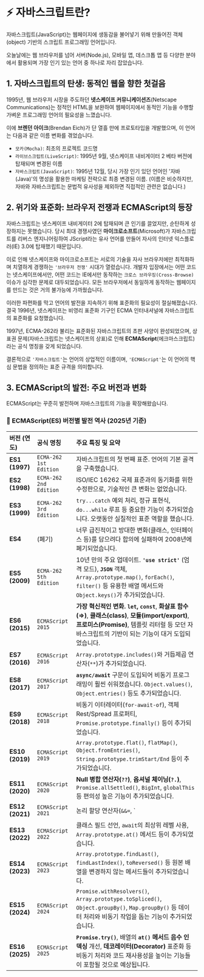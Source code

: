 # ⚡ 자바스크립트란?
자바스크립트(JavaScript)는 웹페이지에 생동감을 불어넣기 위해 만들어진 객체(object) 기반의 스크립트 프로그래밍 언어입니다. 

오늘날에는 웹 브라우저를 넘어 서버(Node.js), 모바일 앱, 데스크톱 앱 등 다양한 분야에서 활용되며 가장 인기 있는 언어 중 하나로 자리 잡았습니다.

## 1. 자바스크립트의 탄생: 동적인 웹을 향한 첫걸음
1995년, 웹 브라우저 시장을 주도하던 **넷스케이프 커뮤니케이션즈**(Netscape Communications)는 정적인 HTML을 보완하여 웹페이지에서 동적인 기능을 수행할 가벼운 프로그래밍 언어의 필요성을 느꼈습니다.

이에 **브렌던 아이크**(Brendan Eich)가 단 열흘 만에 프로토타입을 개발했으며, 이 언어는 다음과 같은 이름 변화를 겪었습니다.

- `모카(Mocha)`: 최초의 프로젝트 코드명
- `라이브스크립트(LiveScript)`: 1995년 9월, 넷스케이프 내비게이터 2 베타 버전에 탑재되며 변경된 이름
- `자바스크립트(JavaScript)`: 1995년 12월, 당시 가장 인기 있던 언어인 '자바(Java)'의 명성을 활용한 마케팅 전략으로 최종 변경된 이름. (이름은 비슷하지만, 자바와 자바스크립트는 문법적 유사성을 제외하면 직접적인 관련은 없습니다.)

## 2. 위기와 표준화: 브라우저 전쟁과 ECMAScript의 등장
자바스크립트는 넷스케이프 내비게이터 2에 탑재되며 큰 인기를 끌었지만, 순탄하게 성장하지는 못했습니다. 당시 최대 경쟁사였던 **마이크로소프트**(Microsoft)가 자바스크립트를 리버스 엔지니어링하여 JScript라는 유사 언어를 만들어 자사의 인터넷 익스플로러(IE) 3.0에 탑재했기 때문입니다.

이로 인해 넷스케이프와 마이크로소프트는 서로의 기술을 자사 브라우저에만 최적화하며 치열하게 경쟁하는 `'브라우저 전쟁'` 시대가 열렸습니다. 개발자 입장에서는 어떤 코드는 넷스케이프에서만, 어떤 코드는 IE에서만 동작하는 `크로스 브라우징(Cross-Browse)` 이슈가 심각한 문제로 대두되었습니다. 모든 브라우저에서 동일하게 동작하는 웹페이지를 만드는 것은 거의 불가능에 가까웠습니다.

이러한 파편화를 막고 언어의 발전을 지속하기 위해 표준화의 필요성이 절실해졌습니다. 결국 1996년, 넷스케이프는 비영리 표준화 기구인 ECMA 인터내셔널에 자바스크립트의 표준화를 요청했습니다.

1997년, ECMA-262라 불리는 표준화된 자바스크립트의 초판 사양이 완성되었으며, 상표권 문제(자바스크립트는 넷스케이프의 상표)로 인해 **ECMAScript**(에크마스크립트)라는 공식 명칭을 갖게 되었습니다.

결론적으로 `'자바스크립트'`는 언어의 상업적인 이름이며, `'ECMAScript'`는 이 언어의 핵심 문법을 정의하는 표준 규격을 의미합니다.

## 3. ECMAScript의 발전: 주요 버전과 변화
ECMAScript는 꾸준히 발전하며 자바스크립트의 기능을 확장해왔습니다.

### 📜 ECMAScript(ES) 버전별 발전 역사 (2025년 기준)

| 버전 (연도) | 공식 명칭 | 주요 특징 및 요약 |
| :--- | :--- | :--- |
| **ES1 (1997)** | `ECMA-262 1st Edition` | 자바스크립트의 첫 번째 표준. 언어의 기본 골격을 구축했습니다. |
| **ES2 (1998)** | `ECMA-262 2nd Edition` | ISO/IEC 16262 국제 표준과의 동기화를 위한 수정판으로, 기술적인 큰 변화는 없었습니다. |
| **ES3 (1999)** | `ECMA-262 3rd Edition` | `try...catch` 예외 처리, 정규 표현식, `do...while` 루프 등 중요한 기능이 추가되었습니다. 오랫동안 실질적인 표준 역할을 했습니다. |
| **ES4** | (폐기) | 너무 급진적이고 방대한 변화(클래스, 인터페이스 등)를 담으려다 합의에 실패하여 2008년에 폐기되었습니다. |
| **ES5 (2009)** | `ECMA-262 5th Edition` | 10년 만의 주요 업데이트. **`'use strict'`** (엄격 모드), **`JSON`** 객체, `Array.prototype.map()`, `forEach()`, `filter()` 등 유용한 배열 메서드와 `Object.keys()`가 추가되었습니다. |
| **ES6 (2015)** | `ECMAScript 2015` | **가장 혁신적인 변화.** **`let`, `const`**, **화살표 함수(⇒)**, **클래스(class)**, **모듈(import/export)**, **프로미스(Promise)**, 템플릿 리터럴 등 모던 자바스크립트의 기반이 되는 기능이 대거 도입되었습니다. |
| **ES7 (2016)** | `ECMAScript 2016` | `Array.prototype.includes()`와 거듭제곱 연산자(`**`)가 추가되었습니다. |
| **ES8 (2017)** | `ECMAScript 2017` | **`async/await`** 구문이 도입되어 비동기 프로그래밍이 훨씬 쉬워졌습니다. `Object.values()`, `Object.entries()` 등도 추가되었습니다. |
| **ES9 (2018)** | `ECMAScript 2018` | 비동기 이터레이터(`for-await-of`), 객체 Rest/Spread 프로퍼티, `Promise.prototype.finally()` 등이 추가되었습니다. |
| **ES10 (2019)**| `ECMAScript 2019` | `Array.prototype.flat()`, `flatMap()`, `Object.fromEntries()`, `String.prototype.trimStart/End` 등이 추가되었습니다. |
| **ES11 (2020)**| `ECMAScript 2020` | **Null 병합 연산자(`??`)**, **옵셔널 체이닝(`?.`)**, `Promise.allSettled()`, `BigInt`, `globalThis` 등 편의성 높은 기능이 추가되었습니다. |
| **ES12 (2021)**| `ECMAScript 2021` | 논리 할당 연산자(`&&=`, `||=`, `??=`), `String.prototype.replaceAll()`, `Promise.any()` 등이 추가되었습니다. |
| **ES13 (2022)**| `ECMAScript 2022` | 클래스 필드 선언, `await`의 최상위 레벨 사용, `Array.prototype.at()` 메서드 등이 추가되었습니다. |
| **ES14 (2023)**| `ECMAScript 2023` | `Array.prototype.findLast()`, `findLastIndex()`, `toReversed()` 등 원본 배열을 변경하지 않는 메서드들이 추가되었습니다. |
| **ES15 (2024)**| `ECMAScript 2024` | `Promise.withResolvers()`, `Array.prototype.toSpliced()`, `Object.groupBy()`, `Map.groupBy()` 등 데이터 처리와 비동기 작업을 돕는 기능이 추가되었습니다. |
| **ES16 (2025)**| `ECMAScript 2025` | **`Promise.try()`**, 배열의 **`at()` 메서드 음수 인덱싱** 개선, **데코레이터(Decorator)** 표준화 등 비동기 처리와 코드 재사용성을 높이는 기능들이 포함될 것으로 예상됩니다. |
